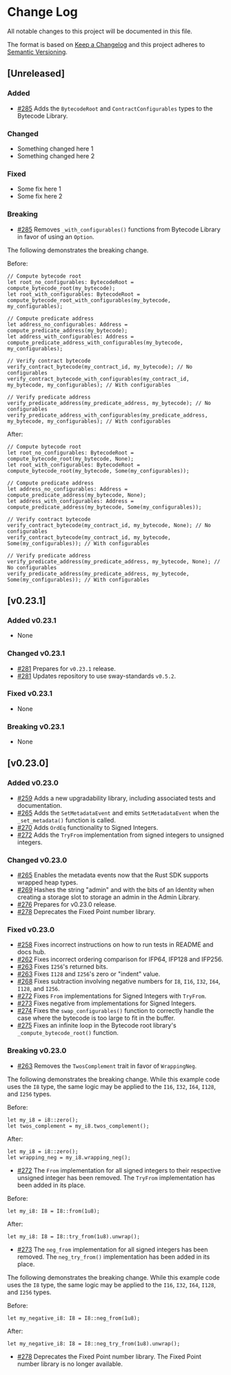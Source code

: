# Change Log

All notable changes to this project will be documented in this file.

The format is based on [Keep a Changelog](http://keepachangelog.com/)
and this project adheres to [Semantic Versioning](http://semver.org/).

## [Unreleased]

### Added

- [#285](https://github.com/FuelLabs/sway-libs/pull/285) Adds the `BytecodeRoot` and `ContractConfigurables` types to the Bytecode Library.

### Changed

- Something changed here 1
- Something changed here 2

### Fixed

- Some fix here 1
- Some fix here 2

### Breaking

- [#285](https://github.com/FuelLabs/sway-libs/pull/285) Removes `_with_configurables()` functions from Bytecode Library in favor of using an `Option`.

The following demonstrates the breaking change.

Before:

```sway
// Compute bytecode root
let root_no_configurables: BytecodeRoot = compute_bytecode_root(my_bytecode);
let root_with_configurables: BytecodeRoot = compute_bytecode_root_with_configurables(my_bytecode, my_configurables);

// Compute predicate address
let address_no_configurables: Address = compute_predicate_address(my_bytecode);
let address_with_configurables: Address = compute_predicate_address_with_configurables(my_bytecode, my_configurables);

// Verify contract bytecode
verify_contract_bytecode(my_contract_id, my_bytecode); // No configurables
verify_contract_bytecode_with_configurables(my_contract_id, my_bytecode, my_configurables); // With configurables

// Verify predicate address
verify_predicate_address(my_predicate_address, my_bytecode); // No configurables
verify_predicate_address_with_configurables(my_predicate_address, my_bytecode, my_configurables); // With configurables
```

After:

```sway
// Compute bytecode root
let root_no_configurables: BytecodeRoot = compute_bytecode_root(my_bytecode, None);
let root_with_configurables: BytecodeRoot = compute_bytecode_root(my_bytecode, Some(my_configurables));

// Compute predicate address
let address_no_configurables: Address = compute_predicate_address(my_bytecode, None);
let address_with_configurables: Address = compute_predicate_address(my_bytecode, Some(my_configurables));

// Verify contract bytecode
verify_contract_bytecode(my_contract_id, my_bytecode, None); // No configurables
verify_contract_bytecode(my_contract_id, my_bytecode, Some(my_configurables)); // With configurables

// Verify predicate address
verify_predicate_address(my_predicate_address, my_bytecode, None); // No configurables
verify_predicate_address(my_predicate_address, my_bytecode, Some(my_configurables)); // With configurables
```

## [v0.23.1]

### Added v0.23.1

- None

### Changed v0.23.1

- [#281](https://github.com/FuelLabs/sway-libs/pull/281) Prepares for `v0.23.1` release.
- [#281](https://github.com/FuelLabs/sway-libs/pull/281) Updates repository to use sway-standards `v0.5.2`.

### Fixed v0.23.1

- None

### Breaking v0.23.1

- None

## [v0.23.0]

### Added v0.23.0

- [#259](https://github.com/FuelLabs/sway-libs/pull/259) Adds a new upgradability library, including associated tests and documentation.
- [#265](https://github.com/FuelLabs/sway-libs/pull/265) Adds the `SetMetadataEvent` and emits `SetMetadataEvent` when the `_set_metadata()` function is called.
- [#270](https://github.com/FuelLabs/sway-libs/pull/270) Adds `OrdEq` functionality to Signed Integers.
- [#272](https://github.com/FuelLabs/sway-libs/pull/272) Adds the `TryFrom` implementation from signed integers to unsigned integers.

### Changed v0.23.0

- [#265](https://github.com/FuelLabs/sway-libs/pull/265) Enables the metadata events now that the Rust SDK supports wrapped heap types.
- [#269](https://github.com/FuelLabs/sway-libs/pull/269) Hashes the string "admin" and with the bits of an Identity when creating a storage slot to storage an admin in the Admin Library.
- [#276](https://github.com/FuelLabs/sway-libs/pull/276) Prepares for v0.23.0 release.
- [#278](https://github.com/FuelLabs/sway-libs/pull/278) Deprecates the Fixed Point number library.

### Fixed v0.23.0

- [#258](https://github.com/FuelLabs/sway-libs/pull/258) Fixes incorrect instructions on how to run tests in README and docs hub.
- [#262](https://github.com/FuelLabs/sway-libs/pull/262) Fixes incorrect ordering comparison for IFP64, IFP128 and IFP256.
- [#263](https://github.com/FuelLabs/sway-libs/pull/263) Fixes `I256`'s returned bits.
- [#263](https://github.com/FuelLabs/sway-libs/pull/263) Fixes `I128` and `I256`'s zero or "indent" value.
- [#268](https://github.com/FuelLabs/sway-libs/pull/268) Fixes subtraction involving negative numbers for `I8`, `I16`, `I32`, `I64`, `I128`, and `I256`.
- [#272](https://github.com/FuelLabs/sway-libs/pull/272) Fixes `From` implementations for Signed Integers with `TryFrom`.
- [#273](https://github.com/FuelLabs/sway-libs/pull/273) Fixes negative from implementations for Signed Integers.
- [#274](https://github.com/FuelLabs/sway-libs/pull/274) Fixes the `swap_configurables()` function to correctly handle the case where the bytecode is too large to fit in the buffer.
- [#275](https://github.com/FuelLabs/sway-libs/pull/275) Fixes an infinite loop in the Bytecode root library's `_compute_bytecode_root()` function.

### Breaking v0.23.0

- [#263](https://github.com/FuelLabs/sway-libs/pull/263) Removes the `TwosComplement` trait in favor of `WrappingNeg`.

The following demonstrates the breaking change. While this example code uses the `I8` type, the same logic may be applied to the `I16`, `I32`, `I64`, `I128`, and `I256` types.

Before:

```sway
let my_i8 = i8::zero();
let twos_complement = my_i8.twos_complement();
```

After:

```sway
let my_i8 = i8::zero();
let wrapping_neg = my_i8.wrapping_neg();
```

- [#272](https://github.com/FuelLabs/sway-libs/pull/272) The `From` implementation for all signed integers to their respective unsigned integer has been removed. The `TryFrom` implementation has been added in its place.

Before:

```sway
let my_i8: I8 = I8::from(1u8);
```

After:

```sway
let my_i8: I8 = I8::try_from(1u8).unwrap();
```

- [#273](https://github.com/FuelLabs/sway-libs/pull/273) The `neg_from` implementation for all signed integers has been removed. The `neg_try_from()` implementation has been added in its place.

The following demonstrates the breaking change. While this example code uses the `I8` type, the same logic may be applied to the `I16`, `I32`, `I64`, `I128`, and `I256` types.

Before:

```sway
let my_negative_i8: I8 = I8::neg_from(1u8);
```

After:

```sway
let my_negative_i8: I8 = I8::neg_try_from(1u8).unwrap();
```

- [#278](https://github.com/FuelLabs/sway-libs/pull/278) Deprecates the Fixed Point number library. The Fixed Point number library is no longer available.
